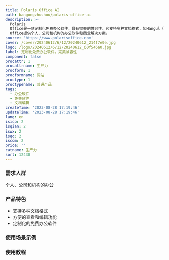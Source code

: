 ```yaml
---
title: Polaris Office AI
path: bangongzhushou/polaris-office-ai
description: >-
  Polaris
  Office是一款定制化免费办公软件，具有完美的兼容性。它支持多种文档格式，如Hangul（HWP）、Word、Sheet、Slide和PDF，并提供方便的查看和编辑功能。Polaris
  Office提供个人、公司和机构的办公软件和商业解决方案。
source: 'https://www.polarisoffice.com'
cover: /cover/20240612/6/12/20240612_214f7e0e.jpg
logo: /logo/20240612/6/12/20240612_60f546a0.jpg
label: 定制化免费办公软件，完美兼容性
component: false
procattr: 1
procattrname: 生产力
procform: 1
procformname: 网站
proctype: 1
proctypename: 普通产品
tags:
  - 办公软件
  - 免费软件
  - 文档编辑
createTime: '2023-08-28 17:19:46'
updateTime: '2023-08-28 17:19:46'
lang: en
isicp: 2
isqian: 2
iswx: 2
isqq: 2
iscom: 2
price: ''
catname: 生产力
sort: 12430
---
```




### 需求人群
个人、公司和机构的办公

### 产品特色
- 支持多种文档格式
- 方便的查看和编辑功能
- 定制化的免费办公软件

### 使用场景示例


### 使用教程


  
